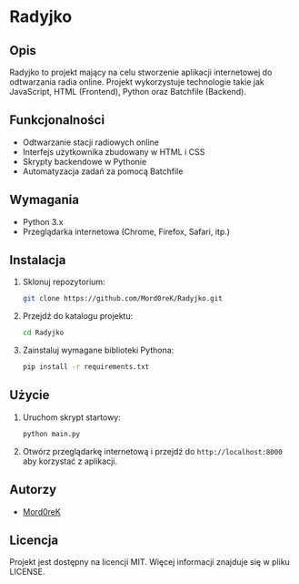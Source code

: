 
# Radyjko

## Opis
Radyjko to projekt mający na celu stworzenie aplikacji internetowej do odtwarzania radia online. Projekt wykorzystuje technologie takie jak JavaScript, HTML (Frontend), Python oraz Batchfile (Backend).

## Funkcjonalności
- Odtwarzanie stacji radiowych online
- Interfejs użytkownika zbudowany w HTML i CSS
- Skrypty backendowe w Pythonie
- Automatyzacja zadań za pomocą Batchfile

## Wymagania
- Python 3.x
- Przeglądarka internetowa (Chrome, Firefox, Safari, itp.)

## Instalacja
1. Sklonuj repozytorium:
   ```sh
   git clone https://github.com/Mord0reK/Radyjko.git
   ```
2. Przejdź do katalogu projektu:
   ```sh
   cd Radyjko
   ```
3. Zainstaluj wymagane biblioteki Pythona:
   ```sh
   pip install -r requirements.txt
   ```

## Użycie
1. Uruchom skrypt startowy:
   ```sh
   python main.py
   ```
2. Otwórz przeglądarkę internetową i przejdź do `http://localhost:8000` aby korzystać z aplikacji.

## Autorzy
- [Mord0reK](https://github.com/Mord0reK)

## Licencja
Projekt jest dostępny na licencji MIT. Więcej informacji znajduje się w pliku LICENSE.

